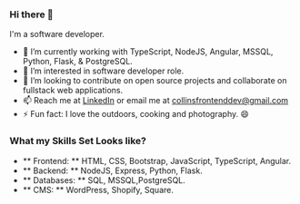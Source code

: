 ### Hi there 👋

I'm a software developer.

- 🔭 I’m currently working with TypeScript, NodeJS, Angular, MSSQL, Python, Flask, & PostgreSQL.
- 🌱 I’m interested in software developer role.
- 👯 I’m looking to contribute on open source projects and collaborate on fullstack web applications.
- 📫 Reach me at [LinkedIn](https://www.linkedin.com/in/collins-mutai/) or email me at [collinsfrontenddev@gmail.com](mailto:collinsfrontenddev@gmail.com)
- ⚡ Fun fact: I love the outdoors, cooking and photography. 😄

### What my Skills Set Looks like?
- ** Frontend: ** HTML, CSS, Bootstrap, JavaScript, TypeScript, Angular.
- ** Backend: ** NodeJS, Express, Python, Flask.
- ** Databases: ** SQL, MSSQL,PostgreSQL.
- ** CMS: ** WordPress, Shopify, Square.



